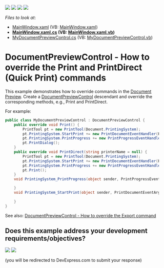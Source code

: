 <!-- default badges list -->
![](https://img.shields.io/endpoint?url=https://codecentral.devexpress.com/api/v1/VersionRange/128598055/20.1.8%2B)
[![](https://img.shields.io/badge/Open_in_DevExpress_Support_Center-FF7200?style=flat-square&logo=DevExpress&logoColor=white)](https://supportcenter.devexpress.com/ticket/details/E4631)
[![](https://img.shields.io/badge/📖_How_to_use_DevExpress_Examples-e9f6fc?style=flat-square)](https://docs.devexpress.com/GeneralInformation/403183)
[![](https://img.shields.io/badge/💬_Leave_Feedback-feecdd?style=flat-square)](#does-this-example-address-your-development-requirementsobjectives)
<!-- default badges end -->
<!-- default file list -->
*Files to look at*:

* [MainWindow.xaml](./CS/MinimalisticReportPreviewDemo/MainWindow.xaml) (VB: [MainWindow.xaml](./VB/MinimalisticReportPreviewDemo/MainWindow.xaml))
* **[MainWindow.xaml.cs](./CS/MinimalisticReportPreviewDemo/MainWindow.xaml.cs) (VB: [MainWindow.xaml.vb](./VB/MinimalisticReportPreviewDemo/MainWindow.xaml.vb))**
* [MyDocumentPreviewControl.cs](./CS/MinimalisticReportPreviewDemo/MyDocumentPreviewControl.cs) (VB: [MyDocumentPreviewControl.vb](./VB/MinimalisticReportPreviewDemo/MyDocumentPreviewControl.vb))
<!-- default file list end -->
# DocumentPreviewControl - How to override the Print and PrintDirect (Quick Print) commands


This example demonstrates how to override commands in the [Document Preview](https://docs.devexpress.com/WPF/9697/controls-and-libraries/printing-exporting/concepts/document-preview). 
Create a [DocumentPreviewControl](https://docs.devexpress.com/WPF/DevExpress.Xpf.Printing.DocumentPreviewControl) descendant and override the corresponding methods, e.g., Print and PrintDirect.

For example:
```cs
public class MyDocumentPreviewControl : DocumentPreviewControl {
    public override void Print() {
        PrintTool pt = new PrintTool(Document.PrintingSystem);
        pt.PrintingSystem.StartPrint += new PrintDocumentEventHandler(PrintingSystem_StartPrint);
        pt.PrintingSystem.PrintProgress += new PrintProgressEventHandler(PrintingSystem_PrintProgress);
        pt.PrintDialog();
    }
    public override void PrintDirect(string printerName = null) {
        PrintTool pt = new PrintTool(Document.PrintingSystem);
        pt.PrintingSystem.StartPrint += new PrintDocumentEventHandler(PrintingSystem_StartPrint);
        pt.PrintingSystem.PrintProgress += new PrintProgressEventHandler(PrintingSystem_PrintProgress);
        pt.Print();
    }
    void PrintingSystem_PrintProgress(object sender, PrintProgressEventArgs e) {

    }
    void PrintingSystem_StartPrint(object sender, PrintDocumentEventArgs e) {
    
    }
}
```

See also: [DocumentPreviewControl - How to override the Export command](https://github.com/DevExpress-Examples/Reporting_documentpreviewcontrol-how-to-override-the-export-command-e4482)

<!-- feedback -->
## Does this example address your development requirements/objectives?

[<img src="https://www.devexpress.com/support/examples/i/yes-button.svg"/>](https://www.devexpress.com/support/examples/survey.xml?utm_source=github&utm_campaign=reporting-wpf-override-print-commands&~~~was_helpful=yes) [<img src="https://www.devexpress.com/support/examples/i/no-button.svg"/>](https://www.devexpress.com/support/examples/survey.xml?utm_source=github&utm_campaign=reporting-wpf-override-print-commands&~~~was_helpful=no)

(you will be redirected to DevExpress.com to submit your response)
<!-- feedback end -->
